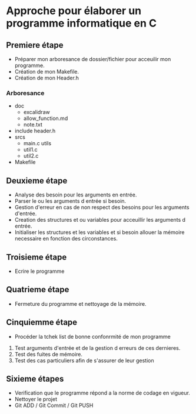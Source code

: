 # Approche pour élaborer un programme informatique en C

## Premiere étape
- Préparer mon arboresance de dossier/fichier pour acceuilir mon programme.
- Création de mon Makefile.
- Création de mon Header.h

### Arboresance
- doc
    - excalidraw
    - allow_function.md
    - note.txt
- include
    header.h
- srcs
    - main.c
utils
    - util1.c
    - util2.c
- Makefile

## Deuxieme étape
- Analyse des besoin pour les arguments en entrée.
- Parser le ou les arguments d entrée si besoin.
- Gestion d'erreur en cas de non respect des besoins pour les arguments d'entrée.
- Creation des structures et ou variables pour acceuillir les arguments d entrée.
- Initialiser les structures et les variables et si besoin allouer la mémoire necessaire en fonction des circonstances.

## Troisieme étape
- Ecrire le programme

## Quatrieme étape 
- Fermeture du programme et nettoyage de la mémoire.

## Cinquiemme étape
- Procéder la tchek list de bonne confonrmité de mon programme

1. Test arguments d'entrée et de la gestion d erreurs de ces dernieres.
2. Test des fuites de mémoire.
3. Test des cas particuliers afin de s'assurer de leur gestion 

## Sixieme étapes
- Verification que le programme répond a la norme de codage en vigueur.
- Nettoyer le projet
- Git ADD / Git Commit / Git PUSH

